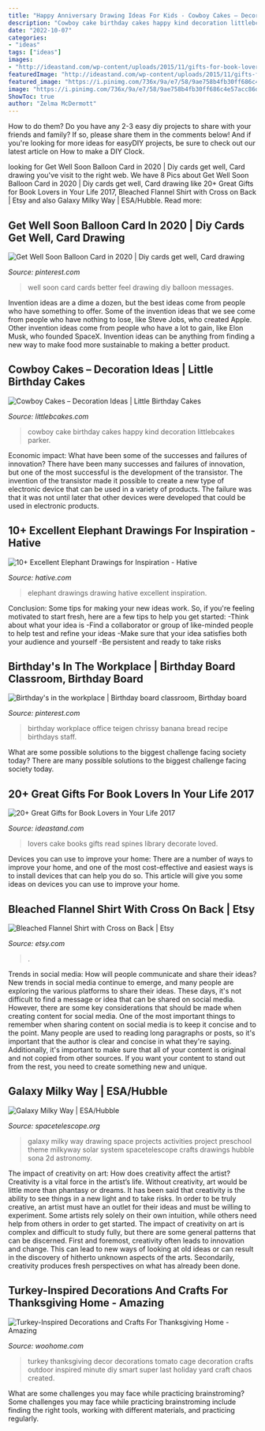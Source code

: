 ```yaml
---
title: "Happy Anniversary Drawing Ideas For Kids - Cowboy Cakes – Decoration Ideas"
description: "Cowboy cake birthday cakes happy kind decoration littlebcakes parker"
date: "2022-10-07"
categories:
- "ideas"
tags: ["ideas"]
images:
- "http://ideastand.com/wp-content/uploads/2015/11/gifts-for-book-lovers/6-gifts-for-book-lovers.jpg"
featuredImage: "http://ideastand.com/wp-content/uploads/2015/11/gifts-for-book-lovers/6-gifts-for-book-lovers.jpg"
featured_image: "https://i.pinimg.com/736x/9a/e7/58/9ae758b4fb30ff686c4e57acc86df9f7--birthday-board.jpg"
image: "https://i.pinimg.com/736x/9a/e7/58/9ae758b4fb30ff686c4e57acc86df9f7--birthday-board.jpg"
ShowToc: true
author: "Zelma McDermott"
---
```



How to do them?
Do you have any 2-3 easy diy projects to share with your friends and family? If so, please share them in the comments below! And if you're looking for more ideas for easyDIY projects, be sure to check out our latest article on How to make a DIY Clock.

	

		
looking for Get Well Soon Balloon Card in 2020 | Diy cards get well, Card drawing you've visit to the right web. We have 8 Pics about Get Well Soon Balloon Card in 2020 | Diy cards get well, Card drawing like 20+ Great Gifts for Book Lovers in Your Life 2017, Bleached Flannel Shirt with Cross on Back | Etsy and also Galaxy Milky Way | ESA/Hubble. Read more:
		
    
## Get Well Soon Balloon Card In 2020 | Diy Cards Get Well, Card Drawing

<img loading=lazy src="https://i.pinimg.com/736x/c4/75/a0/c475a008b9bbe0bcdc10175739fce78a.jpg" onerror="this.onerror=null;this.src='https://tse3.mm.bing.net/th?id=OIP.I-i0X0C0o1ALOhmHtOh8UwHaMY&amp;pid=15.1';" alt="Get Well Soon Balloon Card in 2020 | Diy cards get well, Card drawing">

_Source: pinterest.com_

>well soon card cards better feel drawing diy balloon messages. 

	

Invention ideas are a dime a dozen, but the best ideas come from people who have something to offer. Some of the invention ideas that we see come from people who have nothing to lose, like Steve Jobs, who created Apple. Other invention ideas come from people who have a lot to gain, like Elon Musk, who founded SpaceX. Invention ideas can be anything from finding a new way to make food more sustainable to making a better product.

    
## Cowboy Cakes – Decoration Ideas | Little Birthday Cakes

<img loading=lazy src="http://www.littlebcakes.com/wp-content/uploads/2014/02/Cowboy-Cake.jpg" onerror="this.onerror=null;this.src='https://tse1.mm.bing.net/th?id=OIP.xTADRv11sYCvkGf27jbytAHaJ4&amp;pid=15.1';" alt="Cowboy Cakes – Decoration Ideas | Little Birthday Cakes">

_Source: littlebcakes.com_

>cowboy cake birthday cakes happy kind decoration littlebcakes parker. 

	

Economic impact: What have been some of the successes and failures of innovation?
There have been many successes and failures of innovation, but one of the most successful is the development of the transistor. The invention of the transistor made it possible to create a new type of electronic device that can be used in a variety of products. The failure was that it was not until later that other devices were developed that could be used in electronic products.

    
## 10+ Excellent Elephant Drawings For Inspiration - Hative

<img loading=lazy src="https://hative.com/wp-content/uploads/2013/09/elephant-drawings/elephant-drawing-2.jpg" onerror="this.onerror=null;this.src='https://tse1.mm.bing.net/th?id=OIP.Y3HLhNow4XiDIQY-26wwmwHaJ7&amp;pid=15.1';" alt="10+ Excellent Elephant Drawings for Inspiration - Hative">

_Source: hative.com_

>elephant drawings drawing hative excellent inspiration. 

	

Conclusion: Some tips for making your new ideas work.
So, if you're feeling motivated to start fresh, here are a few tips to help you get started: 
-Think about what your idea is 
-Find a collaborator or group of like-minded people to help test and refine your ideas 
-Make sure that your idea satisfies both your audience and yourself 
-Be persistent and ready to take risks

    
## Birthday&#039;s In The Workplace | Birthday Board Classroom, Birthday Board

<img loading=lazy src="https://i.pinimg.com/736x/9a/e7/58/9ae758b4fb30ff686c4e57acc86df9f7--birthday-board.jpg" onerror="this.onerror=null;this.src='https://tse2.mm.bing.net/th?id=OIP.BZzfoJZ2xW7831HXw4hjdwHaNK&amp;pid=15.1';" alt="Birthday&#039;s in the workplace | Birthday board classroom, Birthday board">

_Source: pinterest.com_

>birthday workplace office teigen chrissy banana bread recipe birthdays staff. 

	

What are some possible solutions to the biggest challenge facing society today?
There are many possible solutions to the biggest challenge facing society today.

    
## 20+ Great Gifts For Book Lovers In Your Life 2017

<img loading=lazy src="http://ideastand.com/wp-content/uploads/2015/11/gifts-for-book-lovers/6-gifts-for-book-lovers.jpg" onerror="this.onerror=null;this.src='https://tse1.mm.bing.net/th?id=OIP.ea7KFJ49Oh6Pq_OuhfN53AHaLG&amp;pid=15.1';" alt="20+ Great Gifts for Book Lovers in Your Life 2017">

_Source: ideastand.com_

>lovers cake books gifts read spines library decorate loved. 

	

Devices you can use to improve your home:
There are a number of ways to improve your home, and one of the most cost-effective and easiest ways is to install devices that can help you do so. This article will give you some ideas on devices you can use to improve your home.

    
## Bleached Flannel Shirt With Cross On Back | Etsy

<img loading=lazy src="https://i.etsystatic.com/27013475/r/il/fbc367/2804457702/il_1588xN.2804457702_k43d.jpg" onerror="this.onerror=null;this.src='https://tse2.mm.bing.net/th?id=OIP.V_FUVUvwTK3N0iNjYLSOxwHaJ3&amp;pid=15.1';" alt="Bleached Flannel Shirt with Cross on Back | Etsy">

_Source: etsy.com_

>. 

	

Trends in social media: How will people communicate and share their ideas?
New trends in social media continue to emerge, and many people are exploring the various platforms to share their ideas. These days, it's not difficult to find a message or idea that can be shared on social media. However, there are some key considerations that should be made when creating content for social media. 
One of the most important things to remember when sharing content on social media is to keep it concise and to the point. Many people are used to reading long paragraphs or posts, so it's important that the author is clear and concise in what they're saying. Additionally, it's important to make sure that all of your content is original and not copied from other sources. If you want your content to stand out from the rest, you need to create something new and unique.

    
## Galaxy Milky Way | ESA/Hubble

<img loading=lazy src="https://www.spacetelescope.org/static/archives/drawings/screen/giavomo_sona.jpg" onerror="this.onerror=null;this.src='https://tse3.mm.bing.net/th?id=OIP.kDAt4LSdER8jOHRTEAjTfAHaFY&amp;pid=15.1';" alt="Galaxy Milky Way | ESA/Hubble">

_Source: spacetelescope.org_

>galaxy milky way drawing space projects activities project preschool theme milkyway solar system spacetelescope crafts drawings hubble sona 2d astronomy. 

	

The impact of creativity on art: How does creativity affect the artist?
Creativity is a vital force in the artist’s life. Without creativity, art would be little more than phantasy or dreams. It has been said that creativity is the ability to see things in a new light and to take risks. In order to be truly creative, an artist must have an outlet for their ideas and must be willing to experiment. Some artists rely solely on their own intuition, while others need help from others in order to get started. The impact of creativity on art is complex and difficult to study fully, but there are some general patterns that can be discerned. First and foremost, creativity often leads to innovation and change. This can lead to new ways of looking at old ideas or can result in the discovery of hitherto unknown aspects of the arts. Secondarily, creativity produces fresh perspectives on what has already been done.

    
## Turkey-Inspired Decorations And Crafts For Thanksgiving Home - Amazing

<img loading=lazy src="http://www.woohome.com/wp-content/uploads/2015/11/turkey-inspired-decoration-and-craft-1.jpg" onerror="this.onerror=null;this.src='https://tse3.mm.bing.net/th?id=OIP.gmmqRRm1QOCfypIds_wcZAHaJ4&amp;pid=15.1';" alt="Turkey-Inspired Decorations and Crafts For Thanksgiving Home - Amazing">

_Source: woohome.com_

>turkey thanksgiving decor decorations tomato cage decoration crafts outdoor inspired minute diy smart super last holiday yard craft chaos created. 

	

What are some challenges you may face while practicing brainstroming?
Some challenges you may face while practicing brainstroming include finding the right tools, working with different materials, and practicing regularly.

